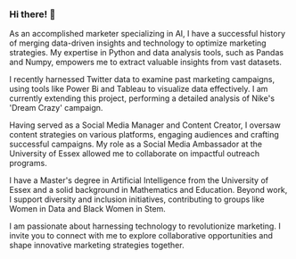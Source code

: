 ### Hi there! 👋
As an accomplished marketer specializing in AI, I have a successful history of merging data-driven insights and technology to optimize marketing strategies. My expertise in Python and data analysis tools, such as Pandas and Numpy, empowers me to extract valuable insights from vast datasets.

I recently harnessed Twitter data to examine past marketing campaigns, using tools like Power Bi and Tableau to visualize data effectively. I am currently extending this project, performing a detailed analysis of Nike's 'Dream Crazy' campaign.

Having served as a Social Media Manager and Content Creator, I oversaw content strategies on various platforms, engaging audiences and crafting successful campaigns. My role as a Social Media Ambassador at the University of Essex allowed me to collaborate on impactful outreach programs.

I have a Master's degree in Artificial Intelligence from the University of Essex and a solid background in Mathematics and Education. Beyond work, I support diversity and inclusion initiatives, contributing to groups like Women in Data and Black Women in Stem.

I am passionate about harnessing technology to revolutionize marketing. I invite you to connect with me to explore collaborative opportunities and shape innovative marketing strategies together.

